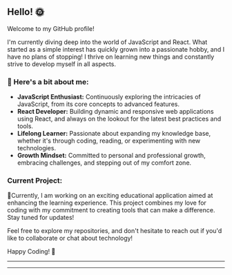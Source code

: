 
## Hello!  🌞 

Welcome to my GitHub profile!

I'm currently diving deep into the world of JavaScript and React. What started as a simple interest has quickly grown into a passionate hobby, and I have no plans of stopping! I thrive on learning new things and constantly strive to develop myself in all aspects.

### 💭 Here's a bit about me:

- **JavaScript Enthusiast:** Continuously exploring the intricacies of JavaScript, from its core concepts to advanced features.
- **React Developer:** Building dynamic and responsive web applications using React, and always on the lookout for the latest best practices and tools.
- **Lifelong Learner:** Passionate about expanding my knowledge base, whether it's through coding, reading, or experimenting with new technologies.
- **Growth Mindset:** Committed to personal and professional growth, embracing challenges, and stepping out of my comfort zone.

### Current Project:

🔨Currently, I am working on an exciting educational application aimed at enhancing the learning experience. This project combines my love for coding with my commitment to creating tools that can make a difference. Stay tuned for updates!


Feel free to explore my repositories, and don't hesitate to reach out if you'd like to collaborate or chat about technology!

Happy Coding! 🚀

---



---


